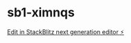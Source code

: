 # sb1-ximnqs

[Edit in StackBlitz next generation editor ⚡️](https://stackblitz.com/~/github.com/xingchen0515/sb1-ximnqs)